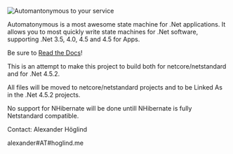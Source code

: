 ![Automantonymous to your service](https://raw.github.com/haf/Automatonymous/welcome_robot/doc/img/Automatonymous.gif)

Automatonymous is a most awesome state machine for .Net applications. It allows you to most quickly write state machines for .Net software, supporting .Net 3.5, 4.0, 4.5 and 4.5 for Apps.

Be sure to [Read the Docs](http://automatonymous.readthedocs.org/en/latest/configuration/quickstart.html)!


This is an attempt to make this project to build both for netcore/netstandard and for .Net 4.5.2.

All files will be moved to netcore/netstandard projects and to be Linked As in the .Net 4.5.2 projects.

No support for NHibernate will be done untill NHibernate is fully Netstandard compatible.

Contact:
Alexander Höglind

alexander#AT#hoglind.me
